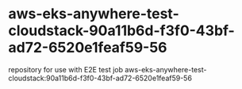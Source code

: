 # aws-eks-anywhere-test-cloudstack-90a11b6d-f3f0-43bf-ad72-6520e1feaf59-56
repository for use with E2E test job aws-eks-anywhere-test-cloudstack:90a11b6d-f3f0-43bf-ad72-6520e1feaf59-56
